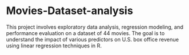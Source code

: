 # Movies-Dataset-analysis
This project involves exploratory data analysis, regression modeling, and performance evaluation on a dataset of 44 movies. The goal is to understand the impact of various predictors on U.S. box office revenue using linear regression techniques in R.
